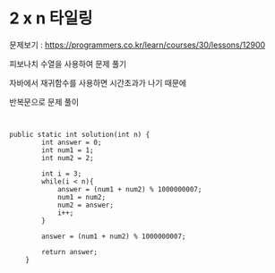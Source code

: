 # 2 x n 타일링

문제보기 : <https://programmers.co.kr/learn/courses/30/lessons/12900>

피보나치 수열을 사용하여 문제 풀기

자바에서 재귀함수를 사용하면 시간초과가 나기 때문에

반복문으로 문제 풀이

<pre><code>

public static int solution(int n) {
        int answer = 0;
        int num1 = 1;
        int num2 = 2;
        
        int i = 3;
        while(i < n){
            answer = (num1 + num2) % 1000000007;
            num1 = num2;
            num2 = answer;
            i++;
        }

        answer = (num1 + num2) % 1000000007;

        return answer;
    }

</code></pre>

